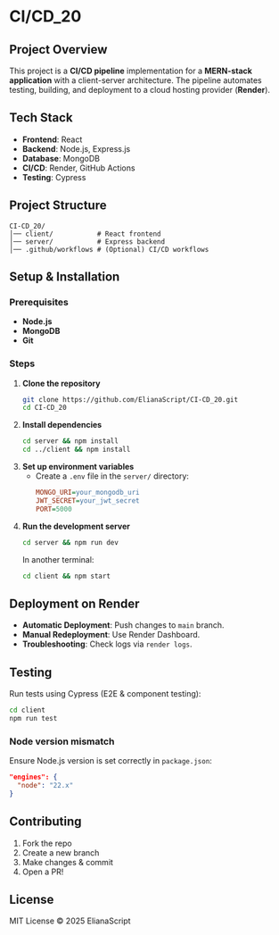 # CI/CD_20

## Project Overview
This project is a **CI/CD pipeline** implementation for a **MERN-stack application** with a client-server architecture. The pipeline automates testing, building, and deployment to a cloud hosting provider (**Render**).

## Tech Stack
- **Frontend**: React
- **Backend**: Node.js, Express.js
- **Database**: MongoDB
- **CI/CD**: Render, GitHub Actions
- **Testing**: Cypress

## Project Structure
```
CI-CD_20/
│── client/           # React frontend
│── server/           # Express backend
│── .github/workflows # (Optional) CI/CD workflows
```

## Setup & Installation
### Prerequisites
- **Node.js**
- **MongoDB**
- **Git**

### Steps
1. **Clone the repository**
   ```sh
   git clone https://github.com/ElianaScript/CI-CD_20.git
   cd CI-CD_20
   ```
2. **Install dependencies**
   ```sh
   cd server && npm install
   cd ../client && npm install
   ```
3. **Set up environment variables**
   - Create a `.env` file in the `server/` directory:
     ```ini
     MONGO_URI=your_mongodb_uri
     JWT_SECRET=your_jwt_secret
     PORT=5000
     ```
4. **Run the development server**
   ```sh
   cd server && npm run dev
   ```
   In another terminal:
   ```sh
   cd client && npm start
   ```

## Deployment on Render
- **Automatic Deployment**: Push changes to `main` branch.
- **Manual Redeployment**: Use Render Dashboard.
- **Troubleshooting**: Check logs via `render logs`.

## Testing
Run tests using Cypress (E2E & component testing):
```sh
cd client
npm run test
```

###  Node version mismatch
Ensure Node.js version is set correctly in `package.json`:
```json
"engines": {
  "node": "22.x"
}
```

## Contributing
1. Fork the repo
2. Create a new branch
3. Make changes & commit
4. Open a PR!

## License
MIT License © 2025 ElianaScript

